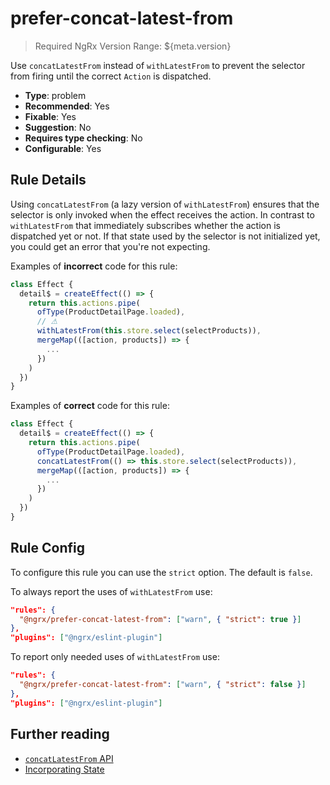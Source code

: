 # prefer-concat-latest-from

> Required NgRx Version Range: ${meta.version}

Use `concatLatestFrom` instead of `withLatestFrom` to prevent the selector from firing until the correct `Action` is dispatched.

- **Type**: problem
- **Recommended**: Yes
- **Fixable**: Yes
- **Suggestion**: No
- **Requires type checking**: No
- **Configurable**: Yes

<!-- Everything above this generated, do not edit -->
<!-- MANUAL-DOC:START -->

## Rule Details

Using `concatLatestFrom` (a lazy version of `withLatestFrom`) ensures that the selector is only invoked when the effect receives the action.
In contrast to `withLatestFrom` that immediately subscribes whether the action is dispatched yet or not. If that state used by the selector is not initialized yet, you could get an error that you're not expecting.

Examples of **incorrect** code for this rule:

```ts
class Effect {
  detail$ = createEffect(() => {
    return this.actions.pipe(
      ofType(ProductDetailPage.loaded),
      // ⚠
      withLatestFrom(this.store.select(selectProducts)),
      mergeMap(([action, products]) => {
        ...
      })
    )
  })
}
```

Examples of **correct** code for this rule:

```ts
class Effect {
  detail$ = createEffect(() => {
    return this.actions.pipe(
      ofType(ProductDetailPage.loaded),
      concatLatestFrom(() => this.store.select(selectProducts)),
      mergeMap(([action, products]) => {
        ...
      })
    )
  })
}
```

## Rule Config

To configure this rule you can use the `strict` option.
The default is `false`.

To always report the uses of `withLatestFrom` use:

```json
"rules": {
  "@ngrx/prefer-concat-latest-from": ["warn", { "strict": true }]
},
"plugins": ["@ngrx/eslint-plugin"]
```

To report only needed uses of `withLatestFrom` use:

```json
"rules": {
  "@ngrx/prefer-concat-latest-from": ["warn", { "strict": false }]
},
"plugins": ["@ngrx/eslint-plugin"]
```

## Further reading

- [`concatLatestFrom` API](api/effects/concatLatestFrom)
- [Incorporating State](guide/effects#incorporating-state)
